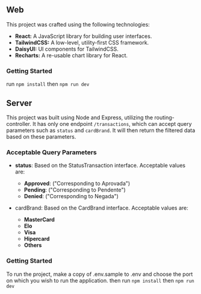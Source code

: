 ## Web
This project was crafted using the following technologies:
- <b>React:</b> A JavaScript library for building user interfaces.
- <b>TailwindCSS:</b> A low-level, utility-first CSS framework.
- <b>DaisyUI:</b> UI components for TailwindCSS.
- <b>Recharts:</b> A re-usable chart library for React.

### Getting Started
run `npm install` then `npm run dev`

## Server
This project was built using Node and Express, utilizing the routing-controller. It has only one endpoint `/transactions`, which can accept query parameters such as `status` and `cardBrand`. It will then return the filtered data based on these parameters.

### Acceptable Query Parameters
- <b>status</b>: Based on the StatusTransaction interface. Acceptable values are:
  - <b>Approved</b>: ("Corresponding to Aprovada")
  - <b>Pending</b>: ("Corresponding to Pendente")
  - <b>Denied</b>: ("Corresponding to Negada")

- cardBrand: Based on the CardBrand interface. Acceptable values are:
  - <b>MasterCard</b>
  - <b>Elo</b>
  - <b>Visa</b>
  - <b>Hipercard</b>
  - <b>Others</b>

### Getting Started

To run the project, make a copy of .env.sample to .env and choose the port on which you wish to run the application.
then run `npm install` then `npm run dev`
